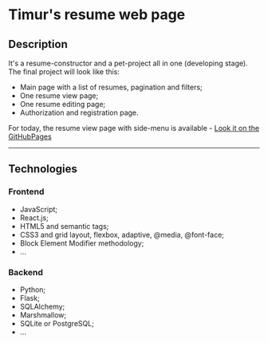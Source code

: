 # Timur's resume web page

## Description

It's a resume-constructor and a pet-project all in one (developing stage).
The final project will look like this:
- Main page with a list of resumes, pagination and filters;
- One resume view page;
- One resume editing page;
- Authorization and registration page.

 For today, the resume view page with side-menu is available - [Look it on the GitHubPages](https://timurgain.github.io/resume-flask-react/)

---

## Technologies

### Frontend
- JavaScript;
- React.js;
- HTML5 and semantic tags;
- CSS3 and grid layout, flexbox, adaptive, @media, @font-face;
- Block Element Modifier methodology;
- ...

### Backend
- Python;
- Flask;
- SQLAlchemy;
- Marshmallow;
- SQLite or PostgreSQL;
- ...

